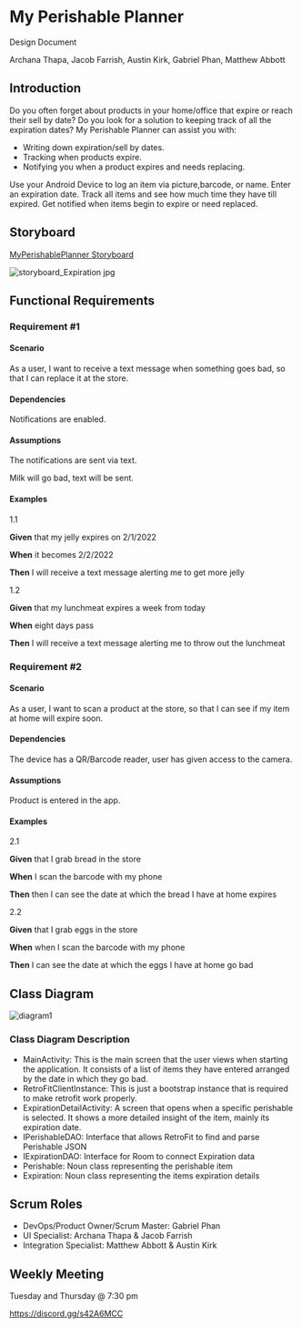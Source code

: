 # My Perishable Planner

Design Document

Archana Thapa, Jacob Farrish, Austin Kirk, Gabriel Phan, Matthew Abbott

## Introduction

Do you often forget about products in your home/office that expire or reach their sell by date? Do you look for a solution to keeping track of all the expiration dates? My Perishable Planner can assist you with:

- Writing down expiration/sell by dates.
- Tracking when products expire.
- Notifying you when a product expires and needs replacing.

Use your Android Device to log an item via picture,barcode, or name. Enter an expiration date. Track all items and see how much time they have till expired. Get notified when items begin to expire or need replaced.

## Storyboard
[MyPerishablePlanner Storyboard](https://projects.invisionapp.com/prototype/ExpirationApp-ckz1rt95r000z1k01yx12rfn7/play/b63ecb76)  

![storyboard_Expiration jpg](https://user-images.githubusercontent.com/83916583/151725052-1169ad71-f04e-4be2-bd54-57cfdd457223.png)
## Functional Requirements

### Requirement #1

#### Scenario

As a user, I want to receive a text message when something goes bad, so that I can replace it at the store.

#### Dependencies

Notifications are enabled.

#### Assumptions

The notifications are sent via text.

Milk will go bad, text will be sent.

#### Examples

1.1

**Given**  that my jelly expires on 2/1/2022

**When**   it becomes 2/2/2022

**Then**  I will receive a text message alerting me to get more jelly

1.2

**Given**  that my lunchmeat expires a week from today

**When**   eight days pass

**Then**   I will receive a text message alerting me to throw out the lunchmeat

### Requirement #2

#### Scenario

As a user, I want to scan a product at the store, so that I can see if my item at home will expire soon.

#### Dependencies

The device has a QR/Barcode reader, user has given access to the camera.

#### Assumptions

Product is entered in the app.

#### Examples

2.1

**Given**  that I grab bread in the store

**When**   I scan the barcode with my phone

**Then**   then I can see the date at which the bread I have at home expires

2.2

**Given**  that I grab eggs in the store

**When**   when I scan the barcode with my phone

**Then**   I can see the date at which the eggs I have at home go bad

## Class Diagram

![diagram1](https://user-images.githubusercontent.com/97859319/151725647-71096518-1fd8-420e-a3b8-6d3e14dec8b7.png)

### Class Diagram Description

- MainActivity: This is the main screen that the user views when starting the application. It consists of a list of items they have entered arranged by the date in which they go bad.
- RetroFitClientInstance: This is just a bootstrap instance that is required to make retrofit work properly.
- ExpirationDetailActivity: A screen that opens when a specific perishable is selected. It shows a more detailed insight of the item, mainly its expiration date.
- IPerishableDAO: Interface that allows RetroFit to find and parse Perishable JSON
- IExpirationDAO: Interface for Room to connect Expiration data
- Perishable: Noun class representing the perishable item
- Expiration: Noun class representing the items expiration details

## Scrum Roles

- DevOps/Product Owner/Scrum Master: Gabriel Phan
- UI Specialist: Archana Thapa & Jacob Farrish
- Integration Specialist: Matthew Abbott & Austin Kirk

## Weekly Meeting

Tuesday and Thursday @ 7:30 pm

https://discord.gg/s42A6MCC
